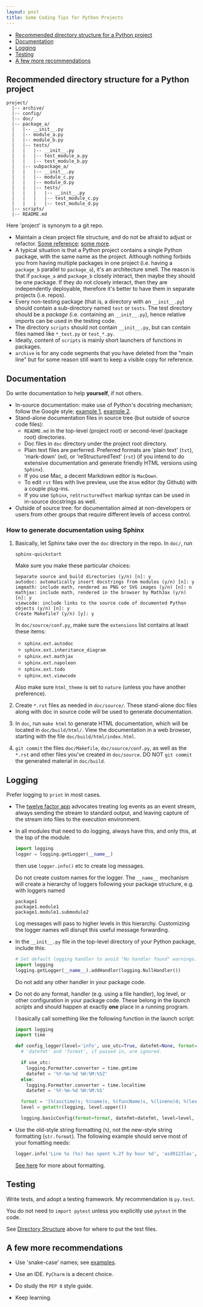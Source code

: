 ```yaml
---
layout: post
title: Some Coding Tips for Python Projects
---
```


* [Recommended directory structure for a Python project](#directory-structure)
* [Documentation](#documentation)
* [Logging](#logging)
* [Testing](#testing)
* [A few more recommendations](#recommendations)

 
<a name="directory-structure"></a>
## Recommended directory structure for a Python project

```
project/
  |-- archive/
  |-- config/
  |-- doc/
  |-- package_a/
  |   |-- __init__.py
  |   |-- module_a.py
  |   |-- module_b.py
  |   |-- tests/
  |   |   |-- __init__.py
  |   |   |-- test_module_a.py
  |   |   |-- test_module_b.py
  |   |-- subpackage_a/
  |   |   |-- __init__.py
  |   |   |-- module_c.py
  |   |   |-- module_d.py
  |   |   |-- tests/
  |   |   |   |-- __init__.py
  |   |   |   |-- test_module_c.py
  |   |   |   |-- test_module_d.py
  |-- scripts/
  |-- README.md
```

Here 'project' is synonym to a git repo.

- Maintain a clean project file structure, and do not be afraid to adjust or refactor. [Some reference](http://as.ynchrono.us/2007/12/filesystem-structure-of-python-project_21.html); [some more](http://stackoverflow.com/questions/193161/what-is-the-best-project-structure-for-a-python-application).
- A typical situation is that a Python project contains a single Python package, with the same name as the project. Although nothing forbids you from having multiple packages in one project (i.e. having a `package_b` parallel to `package_a`), it's an architecture smell. The reason is that if `package_a` and `package_b` closely interact, then maybe they should be one package. If they do not closely interact, then they are independently deployable, therefore it's better to have them in separate projects (i.e. repos).
- Every non-testing package (that is, a directory with an `__init__.py`) should contain a sub-directory named `test` or `tests`. The test directory should be a *package* (i.e. containing an `__init__.py`), hence relative imports can be used in the testing code.
- The directory `scripts` should not contain `__init__.py`, but can contain files named like `*_test.py` or `test_*.py`.
- Ideally, content of `scripts` is mainly short launchers of functions in packages.
- `archive` is for any code segments that you have deleted from the "main line" but for some reason still want to keep a visible copy for reference.


<a name="documentation"></a>
## Documentation

Do write documentation to help **yourself**, if not others. 

- In-source documentation: make use of Python's docstring mechanism;
  follow the Google style; [example 1](http://sphinxcontrib-napoleon.readthedocs.org/en/latest/example_google.html), [example 2](http://www.sphinx-doc.org/en/stable/ext/example_google.html#example-google).
- Stand-alone documentation files in source tree (but outside of source code files):
  - `README.md` in the top-level (project root) or second-level (package root) 
    directories.
  - Doc files in `doc` directory under the project root directory.
  - Plain text files are perferred. Preferred formats are 'plain text' (`txt`), 'mark-down' (`md`), or 'reStructuredText' (`rst`) (if you intend to do extensive documentation and generate friendly HTML versions using `Sphinx`).
  - If you use Mac, a decent Markdown editor is `MacDown`.
  - To edit `rst` files with live preview, use the `Atom` editor (by Github) with a couple plug-ins.
  - If you use `Sphinx`, `reStructuredText` markup syntax can be used in in-source docstrings as well.
- Outside of source tree: for documentation aimed at non-developers or users from other groups that require different levels of access control.

### How to generate documentation using Sphinx

1. Basically, let Sphinx take over the `doc` directory in the repo. In `doc/`, run

   ```
   sphinx-quickstart
   ```
   
   Make sure you make these particular choices:
   
   ```
   Separate source and build directories (y/n) [n]: y
   autodoc: automatically insert docstrings from modules (y/n) [n]: y
   imgmath: include math, rendered as PNG or SVG images (y/n) [n]: n
   mathjax: include math, rendered in the browser by MathJax (y/n) [n]: y
   viewcode: include links to the source code of documented Python objects (y/n) [n]: y
   Create Makefile? (y/n) [y]: y
   ```
   
   In `doc/source/conf.py`, make sure the `extensions` list contains at least these items:

   * `sphinx.ext.autodoc`
   * `sphinx.ext.inheritance_diagram`
   * `sphinx.ext.mathjax`
   * `sphinx.ext.napoleon`
   * `sphinx.ext.todo`
   * `sphinx.ext.viewcode`

   Also make sure `html_theme` is set to `nature` (unless you have another preference).

2. Create `*.rst` files as needed in `doc/source/`. These stand-alone doc files along with doc in source code will be used to generate documentation.

3. In `doc`, run `make html` to generate HTML documentation, which will be located in `doc/build/html/`. View the documentation in a web browser, starting with the file `doc/build/html/index.html`.

4. `git commit` the files `doc/Makefile`, `doc/source/conf.py`, as well as the `*.rst` and other files you've created in `doc/source`. DO NOT `git commit` the generated material in `doc/build`.


<a name="logging"></a>
## Logging

Prefer logging to `print` in most cases.

- The [twelve factor app](http://12factor.net/logs) advocates treating log events as an event stream, always sending the stream to standard output, and leaving capture of the stream into files to the execution environment.
- In all modules that need to do logging, always have this, and only this, at the top of the module:

	```python
   import logging
   logger = logging.getLogger(__name__)
	```
	
	then use `logger.info()` etc to create log messages.

	Do not create custom names for the logger. The `__name__` mechanism will create a hierarchy of loggers following your
package structure, e.g. with loggers named

	```
   package1
   package1.module1
   package1.module1.submodule2
	```
	
	Log messages will pass to higher levels in this hierarchy.
Customizing the logger names will disrupt this useful message forwarding.

- In the `__init__.py` file in the top-level directory of your Python package,
include this:

	```python
   # Set default logging handler to avoid "No handler found" warnings.
   import logging
   logging.getLogger(__name__).addHandler(logging.NullHandler())
	```
	
	Do not add any other handler in your package code.

- Do not do any format, handler (e.g. using a file handler), log level,
or other configuration in your package code. These belong in the *launch scripts* and should happen
at exactly **one** place in a running program.

  I basically call something like the following function in the launch script:

  ```python
  import logging
  import time

  def config_logger(level='info', use_utc=True, datefmt=None, format=None, **kwargs):
    # 'datefmt' and 'format', if passed in, are ignored.

    if use_utc:
      logging.Formatter.converter = time.gmtime
      datefmt = '%Y-%m-%d %H:%M:%SZ'
    else:
      logging.Formatter.converter = time.localtime
      datefmt = '%Y-%m-%d %H:%M:%S'

    format = '[%(asctime)s; %(name)s, %(funcName)s, %(lineno)d; %(levelname)s]    %(message)s'
    level = getattr(logging, level.upper())

    logging.basicConfig(format=format, datefmt=datefmt, level=level, **kwargs)
  ```

- Use the old-style string formatting (`%`), not the new-style string formatting (`str.format`).
  The following example should serve most of your fomatting needs:
  
  ```python
  logger.info('Line %s (%s) has spent %.2f by hour %d', 'asd9123las', 'Huge Sale!', 28.97, 23) 
  ```
  
  [See here](https://pyformat.info) for more about formatting.
  

<a name="testing"></a>
## Testing


Write tests, and adopt a testing framework. My recommendation is `py.test`.

You do not need to `import pytest` unless you explicitly use `pytest` in the code.

See [Directory Structure](#directory-structure) above for where to put the test files.

<a name="recommendations"></a>
## A few more recommendations

- Use 'snake-case' names; see [examples](https://google.github.io/styleguide/pyguide.html?showone=Naming#Naming).

- Use an IDE. ``PyCharm`` is a decent choice.

- Do study the ``PEP 8`` style guide.

- Keep learning.


